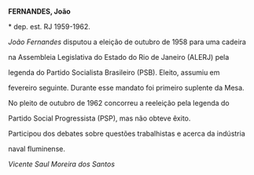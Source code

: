 **FERNANDES, João**



\* dep. est. RJ 1959-1962.



*João Fernandes* disputou a eleição de outubro de 1958 para uma cadeira

na Assembleia Legislativa do Estado do Rio de Janeiro (ALERJ) pela

legenda do Partido Socialista Brasileiro (PSB). Eleito, assumiu em

fevereiro seguinte. Durante esse mandato foi primeiro suplente da Mesa.



No pleito de outubro de 1962 concorreu a reeleição pela legenda do

Partido Social Progressista (PSP), mas não obteve êxito.



Participou dos debates sobre questões trabalhistas e acerca da indústria

naval fluminense.



*Vicente Saul Moreira dos Santos*



